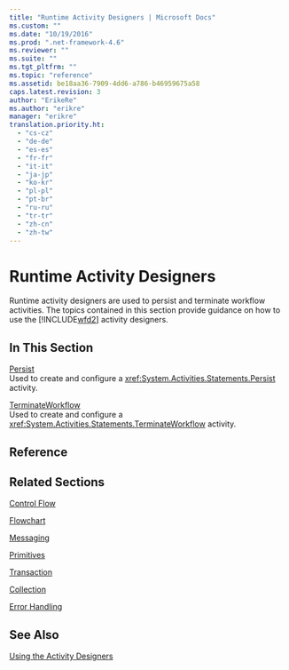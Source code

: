 ```yaml
---
title: "Runtime Activity Designers | Microsoft Docs"
ms.custom: ""
ms.date: "10/19/2016"
ms.prod: ".net-framework-4.6"
ms.reviewer: ""
ms.suite: ""
ms.tgt_pltfrm: ""
ms.topic: "reference"
ms.assetid: be18aa36-7909-4dd6-a786-b46959675a58
caps.latest.revision: 3
author: "ErikeRe"
ms.author: "erikre"
manager: "erikre"
translation.priority.ht: 
  - "cs-cz"
  - "de-de"
  - "es-es"
  - "fr-fr"
  - "it-it"
  - "ja-jp"
  - "ko-kr"
  - "pl-pl"
  - "pt-br"
  - "ru-ru"
  - "tr-tr"
  - "zh-cn"
  - "zh-tw"
---
```

# Runtime Activity Designers
Runtime activity designers are used to persist and terminate workflow activities. The topics contained in this section provide guidance on how to use the [!INCLUDE[wfd2](../workflow-designer/includes/wfd2_md.md)] activity designers.  
  
## In This Section  
 [Persist](../workflow-designer/persist-activity-designer.md)  
 Used to create and configure a <xref:System.Activities.Statements.Persist> activity.  
  
 [TerminateWorkflow](../workflow-designer/terminateworkflow-activity-designer.md)  
 Used to create and configure a <xref:System.Activities.Statements.TerminateWorkflow> activity.  
  
## Reference  
  
## Related Sections  
 [Control Flow](../workflow-designer/control-flow-activity-designers.md)  
  
 [Flowchart](../workflow-designer/flowchart-activity-designers.md)  
  
 [Messaging](../workflow-designer/messaging-activity-designers.md)  
  
 [Primitives](../workflow-designer/primitives-activity-designers.md)  
  
 [Transaction](../workflow-designer/transaction-activity-designers.md)  
  
 [Collection](../workflow-designer/collection-activity-designers.md)  
  
 [Error Handling](../workflow-designer/error-handling-activity-designers.md)  
  
## See Also  
 [Using the Activity Designers](../workflow-designer/using-the-activity-designers.md)